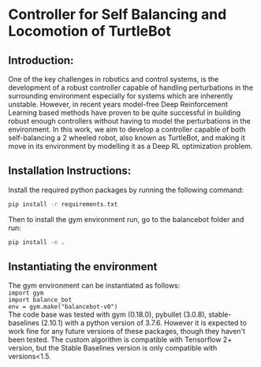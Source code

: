 # Controller for Self Balancing and Locomotion of TurtleBot
## Introduction:
One of the key challenges in robotics and control systems, is the development of a robust 
controller capable of handling perturbations in the surrounding environment especially 
for systems which are inherently unstable. However, in recent years model-free Deep 
Reinforcement Learning based methods have proven to be quite successful in building 
robust enough controllers without having to model the perturbations in the environment. 
In this work, we aim to develop a controller capable of both self-balancing a 2 wheeled 
robot, also known as TurtleBot, and making it move in its environment by modelling it as 
a Deep RL optimization problem.

## Installation Instructions:
Install the required python packages by running the following command:
~~~bash
pip install -r requirements.txt
~~~
Then to install the gym environment run, go to the balancebot folder and run:
~~~bash
pip install -e .
~~~

## Instantiating the environment
The gym environment can be instantiated as follows:
<br>
`import gym`
<br>
`import balance_bot`
<br>
`env = gym.make("balancebot-v0")`
<br>
The code base was tested with gym (0.18.0), pybullet (3.0.8), stable-baselines (2.10.1) with a python version of 3.7.6. However it is expected to work fine for any future versions of these packages, though they haven't been tested. The custom algorithm is compatible with Tensorflow 2+ version, but the Stable Baselines version is only compatible with versions<1.5.


